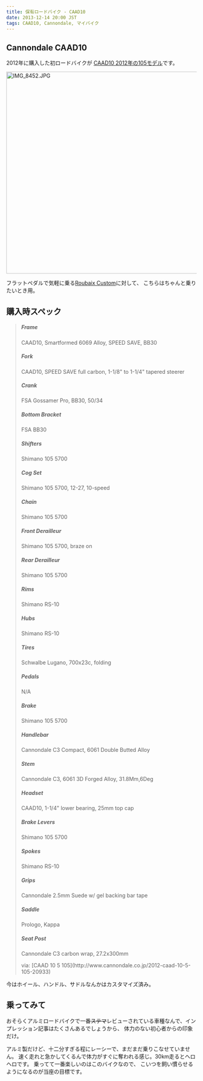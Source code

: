 ```yaml
---
title: 保有ロードバイク - CAAD10
date: 2013-12-14 20:00 JST
tags: CAAD10, Cannondale, マイバイク
---
```


## Cannondale CAAD10
2012年に購入した初ロードバイクが
[CAAD10 2012年の105モデル](http://www.cannondale.co.jp/2012-caad-10-5-105-20933)です。

<a href="http://www.flickr.com/photos/uskanda/11364125245/" title="IMG_8452.JPG by uskanda, on Flickr"><img src="http://farm4.staticflickr.com/3676/11364125245_438330657b_c.jpg" width="800" height="534" alt="IMG_8452.JPG"></a>

フラットペダルで気軽に乗る[Roubaix Custom](http://blog.uskanda.com/cycle/2013/12/14/my-bike-roubaix-custom/)に対して、
こちらはちゃんと乗りたいとき用。

## 購入時スペック
><section class="bikeSpecs bikeDetailPanel-content" id="bike-specs" >
><div class="itemSpecs">
><div class="specColumn">
><div class="specItem">
><h5>Frame</h5>
><p>CAAD10, Smartformed 6069 Alloy, SPEED SAVE, BB30</p>
></div>
><div class="specItem">
><h5>Fork</h5>
><p>CAAD10, SPEED SAVE full carbon, 1-1/8" to 1-1/4" tapered steerer</p>
></div>
><div class="specItem">
><h5>Crank</h5>
><p>FSA Gossamer Pro, BB30, 50/34</p>
></div>
><div class="specItem">
><h5>Bottom Bracket</h5>
><p>FSA BB30</p>
></div>
><div class="specItem">
><h5>Shifters</h5>
><p>Shimano 105 5700</p>
></div>
><div class="specItem">
><h5>Cog Set</h5>
><p>Shimano 105  5700, 12-27, 10-speed</p>
></div>
><div class="specItem">
><h5>Chain</h5>
><p>Shimano 105 5700</p>
></div>
><div class="specItem">
><h5>Front Derailleur</h5>
><p>Shimano 105 5700, braze on</p>
></div>
></div>
><div class="specColumn">
><div class="specItem">
><h5>Rear Derailleur</h5>
><p>Shimano 105 5700</p>
></div>
><div class="specItem">
><h5>Rims</h5>
><p>Shimano RS-10</p>
></div>
><div class="specItem">
><h5>Hubs</h5>
><p>Shimano RS-10</p>
></div>
><div class="specItem">
><h5>Tires</h5>
><p>Schwalbe Lugano, 700x23c, folding</p>
></div>
><div class="specItem">
><h5>Pedals</h5>
><p>N/A</p>
></div>
><div class="specItem">
><h5>Brake</h5>
><p>Shimano 105 5700</p>
></div>
><div class="specItem">
><h5>Handlebar</h5>
><p>Cannondale C3 Compact, 6061 Double Butted Alloy</p>
></div>
></div>
><div class="specColumn">
><div class="specItem">
><h5>Stem</h5>
><p>Cannondale C3, 6061 3D Forged Alloy, 31.8Mm,6Deg</p>
></div>
><div class="specItem">
><h5>Headset</h5>
><p>CAAD10, 1-1/4" lower bearing, 25mm top cap</p>
></div>
><div class="specItem">
><h5>Brake Levers</h5>
><p>Shimano 105 5700</p>
></div>
><div class="specItem">
><h5>Spokes</h5>
><p>Shimano RS-10</p>
></div>
><div class="specItem">
><h5>Grips</h5>
><p>Cannondale 2.5mm Suede w/ gel backing bar tape</p>
></div>
><div class="specItem">
><h5>Saddle</h5>
><p>Prologo, Kappa</p>
></div>
><div class="specItem">
><h5>Seat Post</h5>
><p>Cannondale C3 carbon wrap, 27.2x300mm</p>
></div>
></div>
></div>
>
></section>
>via: [CAAD 10 5 105](http://www.cannondale.co.jp/2012-caad-10-5-105-20933)

今はホイール、ハンドル、サドルなんかはカスタマイズ済み。

## 乗ってみて
おそらくアルミロードバイクで一番~~ステマ~~レビューされている車種なんで、インプレッション記事はたくさんあるでしょうから、
体力のない初心者からの印象だけ。

アルミ製だけど、十二分すぎる程にレーシーで、まだまだ乗りこなせていません。
速く走れと急かしてくるんで体力がすぐに奪われる感じ。30km走るとヘロヘロです。
乗ってて一番楽しいのはこのバイクなので、
こいつを飼い慣らせるようになるのが当座の目標です。


